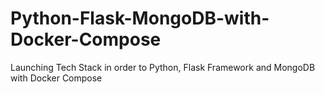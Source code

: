 # Python-Flask-MongoDB-with-Docker-Compose
Launching Tech Stack in order to Python, Flask Framework and MongoDB with Docker Compose
